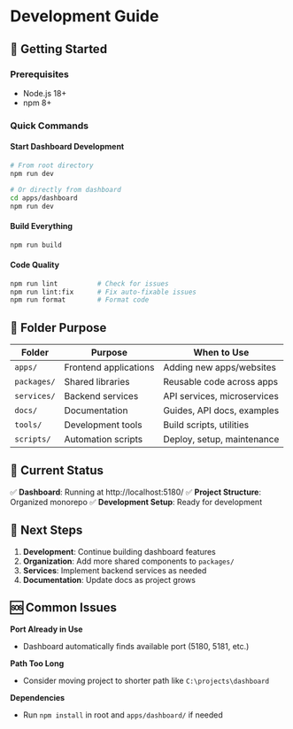 # Development Guide

## 🚀 Getting Started

### Prerequisites

- Node.js 18+
- npm 8+

### Quick Commands

#### Start Dashboard Development

```bash
# From root directory
npm run dev

# Or directly from dashboard
cd apps/dashboard
npm run dev
```

#### Build Everything

```bash
npm run build
```

#### Code Quality

```bash
npm run lint          # Check for issues
npm run lint:fix      # Fix auto-fixable issues
npm run format        # Format code
```

## 📁 Folder Purpose

| Folder      | Purpose               | When to Use                 |
| ----------- | --------------------- | --------------------------- |
| `apps/`     | Frontend applications | Adding new apps/websites    |
| `packages/` | Shared libraries      | Reusable code across apps   |
| `services/` | Backend services      | API services, microservices |
| `docs/`     | Documentation         | Guides, API docs, examples  |
| `tools/`    | Development tools     | Build scripts, utilities    |
| `scripts/`  | Automation scripts    | Deploy, setup, maintenance  |

## 🎯 Current Status

✅ **Dashboard**: Running at http://localhost:5180/
✅ **Project Structure**: Organized monorepo
✅ **Development Setup**: Ready for development

## 🔄 Next Steps

1. **Development**: Continue building dashboard features
2. **Organization**: Add more shared components to `packages/`
3. **Services**: Implement backend services as needed
4. **Documentation**: Update docs as project grows

## 🆘 Common Issues

**Port Already in Use**

- Dashboard automatically finds available port (5180, 5181, etc.)

**Path Too Long**

- Consider moving project to shorter path like `C:\projects\dashboard`

**Dependencies**

- Run `npm install` in root and `apps/dashboard/` if needed
